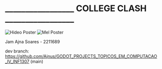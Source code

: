 # _________________ COLLEGE CLASH _________________

 ![Hideo Poster](https://github.com/Professor-Augusto-Baffa/COLLEGE_CLASH/assets/8205907/660915ae-a873-44a5-9cab-5acd8bd0f92f)
![Mel Poster](https://github.com/Professor-Augusto-Baffa/COLLEGE_CLASH/assets/8205907/95199294-22b2-46c0-842e-62c328bd0bd4)

Jam Ajna Soares - 2211689


dev branch: https://github.com/Ajnus/GODOT_PROJECTS_TOPICOS_EM_COMPUTACAO_IV_INF1307 (main)
